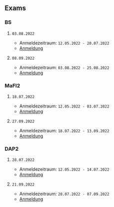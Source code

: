## Exams

### BS
1. `03.08.2022`
    + Anmeldezeitraum: `12.05.2022 - 20.07.2022`
    + [Anmeldung](https://www.boss.tu-dortmund.de/qisserver/rds?state=prfAnmStudent&application=qispos&moduleParameter=prfAnmStudent&struct=auswahlBaum&anmeldung=Y&next=Rueckfrage.vm&nextdir=qispos/prfAnm/student&no_cache=y&nodeID=auswahlBaum%7Cstg%3Aabschl%3D82%2Cstg%3D079%2Cvert%3D%2Cschwp%3D%2Ckzfa%3DH%2Cpversion%3D2007%7CkontoOnTop%3Apordnr%3D65684%7Ckonto%3Apordnr%3D74569%7Cpruefung%3Apordnr%3D74568%7Corgsatz%3Aporgnr%3D380850&expand=0&lastState=prfAnmStudent&asi=mK.VYduMeKgpNqUmbPOz#auswahlBaum%7Cstg%3Aabschl%3D82%2Cstg%3D079%2Cvert%3D%2Cschwp%3D%2Ckzfa%3DH%2Cpversion%3D2007%7CkontoOnTop%3Apordnr%3D65684%7Ckonto%3Apordnr%3D74569%7Cpruefung%3Apordnr%3D74568%7Corgsatz%3Aporgnr%3D380850)

2. `08.09.2022`
    + Anmeldezeitraum: `03.08.2022 - 25.08.2022`
    + [Anmeldung](https://www.boss.tu-dortmund.de/qisserver/rds?state=prfAnmStudent&application=qispos&moduleParameter=prfAnmStudent&struct=auswahlBaum&anmeldung=Y&next=Rueckfrage.vm&nextdir=qispos/prfAnm/student&no_cache=y&nodeID=auswahlBaum%7Cstg%3Aabschl%3D82%2Cstg%3D079%2Cvert%3D%2Cschwp%3D%2Ckzfa%3DH%2Cpversion%3D2007%7CkontoOnTop%3Apordnr%3D65684%7Ckonto%3Apordnr%3D74569%7Cpruefung%3Apordnr%3D74568%7Corgsatz%3Aporgnr%3D380851&expand=0&lastState=prfAnmStudent&asi=mK.VYduMeKgpNqUmbPOz#auswahlBaum%7Cstg%3Aabschl%3D82%2Cstg%3D079%2Cvert%3D%2Cschwp%3D%2Ckzfa%3DH%2Cpversion%3D2007%7CkontoOnTop%3Apordnr%3D65684%7Ckonto%3Apordnr%3D74569%7Cpruefung%3Apordnr%3D74568%7Corgsatz%3Aporgnr%3D380851)

### MaFI2
1. `18.07.2022`
    + Anmeldezeitraum: `12.05.2022 - 03.07.2022`
    + [Anmeldung](https://www.boss.tu-dortmund.de/qisserver/rds?state=prfAnmStudent&application=qispos&moduleParameter=prfAnmStudent&struct=auswahlBaum&anmeldung=Y&next=Rueckfrage.vm&nextdir=qispos/prfAnm/student&no_cache=y&nodeID=auswahlBaum%7Cstg%3Aabschl%3D82%2Cstg%3D079%2Cvert%3D%2Cschwp%3D%2Ckzfa%3DH%2Cpversion%3D2007%7CkontoOnTop%3Apordnr%3D65684%7Ckonto%3Apordnr%3D65562%7Cpruefung%3Apordnr%3D74688%7Corgsatz%3Aporgnr%3D380834&expand=0&lastState=prfAnmStudent&asi=mK.VYduMeKgpNqUmbPOz#auswahlBaum%7Cstg%3Aabschl%3D82%2Cstg%3D079%2Cvert%3D%2Cschwp%3D%2Ckzfa%3DH%2Cpversion%3D2007%7CkontoOnTop%3Apordnr%3D65684%7Ckonto%3Apordnr%3D65562%7Cpruefung%3Apordnr%3D74688%7Corgsatz%3Aporgnr%3D380834)

2. `27.09.2022`
    + Anmeldezeitraum: `18.07.2022 - 13.09.2022`
    + [Anmeldung](https://www.boss.tu-dortmund.de/qisserver/rds?state=prfAnmStudent&application=qispos&moduleParameter=prfAnmStudent&struct=auswahlBaum&anmeldung=Y&next=Rueckfrage.vm&nextdir=qispos/prfAnm/student&no_cache=y&nodeID=auswahlBaum%7Cstg%3Aabschl%3D82%2Cstg%3D079%2Cvert%3D%2Cschwp%3D%2Ckzfa%3DH%2Cpversion%3D2007%7CkontoOnTop%3Apordnr%3D65684%7Ckonto%3Apordnr%3D65562%7Cpruefung%3Apordnr%3D74688%7Corgsatz%3Aporgnr%3D380835&expand=0&lastState=prfAnmStudent&asi=mK.VYduMeKgpNqUmbPOz#auswahlBaum%7Cstg%3Aabschl%3D82%2Cstg%3D079%2Cvert%3D%2Cschwp%3D%2Ckzfa%3DH%2Cpversion%3D2007%7CkontoOnTop%3Apordnr%3D65684%7Ckonto%3Apordnr%3D65562%7Cpruefung%3Apordnr%3D74688%7Corgsatz%3Aporgnr%3D380835)

### DAP2
1. `28.07.2022`
    + Anmeldezeitraum: `12.05.2022 - 14.07.2022`
    + [Anmeldung](https://www.boss.tu-dortmund.de/qisserver/rds?state=prfAnmStudent&application=qispos&moduleParameter=prfAnmStudent&struct=auswahlBaum&anmeldung=Y&next=Rueckfrage.vm&nextdir=qispos/prfAnm/student&no_cache=y&nodeID=auswahlBaum%7Cstg%3Aabschl%3D82%2Cstg%3D079%2Cvert%3D%2Cschwp%3D%2Ckzfa%3DH%2Cpversion%3D2007%7CkontoOnTop%3Apordnr%3D65684%7Ckonto%3Apordnr%3D65509%7Cpruefung%3Apordnr%3D65501%7Corgsatz%3Aporgnr%3D380843&expand=0&lastState=prfAnmStudent&asi=mK.VYduMeKgpNqUmbPOz#auswahlBaum%7Cstg%3Aabschl%3D82%2Cstg%3D079%2Cvert%3D%2Cschwp%3D%2Ckzfa%3DH%2Cpversion%3D2007%7CkontoOnTop%3Apordnr%3D65684%7Ckonto%3Apordnr%3D65509%7Cpruefung%3Apordnr%3D65501%7Corgsatz%3Aporgnr%3D380843)

2. `21.09.2022`
    + Anmeldezeitraum: `28.07.2022 - 07.09.2022`
    + [Anmeldung](https://www.boss.tu-dortmund.de/qisserver/rds?state=prfAnmStudent&application=qispos&moduleParameter=prfAnmStudent&struct=auswahlBaum&anmeldung=Y&next=Rueckfrage.vm&nextdir=qispos/prfAnm/student&no_cache=y&nodeID=auswahlBaum%7Cstg%3Aabschl%3D82%2Cstg%3D079%2Cvert%3D%2Cschwp%3D%2Ckzfa%3DH%2Cpversion%3D2007%7CkontoOnTop%3Apordnr%3D65684%7Ckonto%3Apordnr%3D65509%7Cpruefung%3Apordnr%3D65501%7Corgsatz%3Aporgnr%3D380844&expand=0&lastState=prfAnmStudent&asi=mK.VYduMeKgpNqUmbPOz#auswahlBaum%7Cstg%3Aabschl%3D82%2Cstg%3D079%2Cvert%3D%2Cschwp%3D%2Ckzfa%3DH%2Cpversion%3D2007%7CkontoOnTop%3Apordnr%3D65684%7Ckonto%3Apordnr%3D65509%7Cpruefung%3Apordnr%3D65501%7Corgsatz%3Aporgnr%3D380844)
